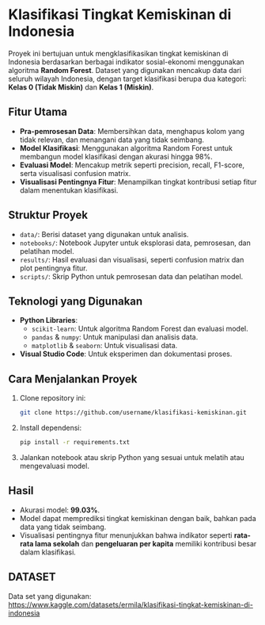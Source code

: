 # Klasifikasi Tingkat Kemiskinan di Indonesia

Proyek ini bertujuan untuk mengklasifikasikan tingkat kemiskinan di Indonesia berdasarkan berbagai indikator sosial-ekonomi menggunakan algoritma **Random Forest**. Dataset yang digunakan mencakup data dari seluruh wilayah Indonesia, dengan target klasifikasi berupa dua kategori: **Kelas 0 (Tidak Miskin)** dan **Kelas 1 (Miskin)**.

## **Fitur Utama**
- **Pra-pemrosesan Data**: Membersihkan data, menghapus kolom yang tidak relevan, dan menangani data yang tidak seimbang.
- **Model Klasifikasi**: Menggunakan algoritma Random Forest untuk membangun model klasifikasi dengan akurasi hingga 98%.
- **Evaluasi Model**: Mencakup metrik seperti precision, recall, F1-score, serta visualisasi confusion matrix.
- **Visualisasi Pentingnya Fitur**: Menampilkan tingkat kontribusi setiap fitur dalam menentukan klasifikasi.

## **Struktur Proyek**
- `data/`: Berisi dataset yang digunakan untuk analisis.
- `notebooks/`: Notebook Jupyter untuk eksplorasi data, pemrosesan, dan pelatihan model.
- `results/`: Hasil evaluasi dan visualisasi, seperti confusion matrix dan plot pentingnya fitur.
- `scripts/`: Skrip Python untuk pemrosesan data dan pelatihan model.

## **Teknologi yang Digunakan**
- **Python Libraries**:
  - `scikit-learn`: Untuk algoritma Random Forest dan evaluasi model.
  - `pandas` & `numpy`: Untuk manipulasi dan analisis data.
  - `matplotlib` & `seaborn`: Untuk visualisasi data.
- **Visual Studio Code**: Untuk eksperimen dan dokumentasi proses.

## **Cara Menjalankan Proyek**
1. Clone repository ini:
   ```bash
   git clone https://github.com/username/klasifikasi-kemiskinan.git
   ```
2. Install dependensi:
   ```bash
   pip install -r requirements.txt
   ```
3. Jalankan notebook atau skrip Python yang sesuai untuk melatih atau mengevaluasi model.

## **Hasil**
- Akurasi model: **99.03%**.
- Model dapat memprediksi tingkat kemiskinan dengan baik, bahkan pada data yang tidak seimbang.
- Visualisasi pentingnya fitur menunjukkan bahwa indikator seperti **rata-rata lama sekolah** dan **pengeluaran per kapita** memiliki kontribusi besar dalam klasifikasi.

## **DATASET**
Data set yang digunakan: https://www.kaggle.com/datasets/ermila/klasifikasi-tingkat-kemiskinan-di-indonesia


